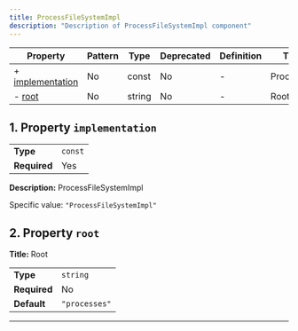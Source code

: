```yaml
---
title: ProcessFileSystemImpl
description: "Description of ProcessFileSystemImpl component"
---
```


| Property                             | Pattern | Type   | Deprecated | Definition | Title/Description     |
| ------------------------------------ | ------- | ------ | ---------- | ---------- | --------------------- |
| + [implementation](#implementation ) | No      | const  | No         | -          | ProcessFileSystemImpl |
| - [root](#root )                     | No      | string | No         | -          | Root                  |

## <a name="implementation"></a>1. Property `implementation`

|              |         |
| ------------ | ------- |
| **Type**     | `const` |
| **Required** | Yes     |

**Description:** ProcessFileSystemImpl

Specific value: `"ProcessFileSystemImpl"`

## <a name="root"></a>2. Property `root`

**Title:** Root

|              |               |
| ------------ | ------------- |
| **Type**     | `string`      |
| **Required** | No            |
| **Default**  | `"processes"` |

----------------------------------------------------------------------------------------------------------------------------
